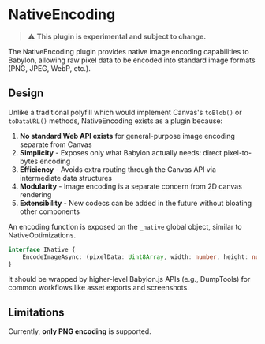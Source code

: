 # NativeEncoding

> ⚠️ **This plugin is experimental and subject to change.**

The NativeEncoding plugin provides native image encoding capabilities to Babylon, allowing raw pixel data to be encoded into standard image formats (PNG, JPEG, WebP, etc.).

## Design 

Unlike a traditional polyfill which would implement Canvas's `toBlob()` or `toDataURL()` methods, NativeEncoding exists as a plugin because:
1. **No standard Web API exists** for general-purpose image encoding separate from Canvas
2. **Simplicity** - Exposes only what Babylon actually needs: direct pixel-to-bytes encoding
3. **Efficiency** - Avoids extra routing through the Canvas API via intermediate data structures
4. **Modularity** - Image encoding is a separate concern from 2D canvas rendering
5. **Extensibility** - New codecs can be added in the future without bloating other components

An encoding function is exposed on the `_native` global object, similar to NativeOptimizations. 

```typescript
interface INative {
    EncodeImageAsync: (pixelData: Uint8Array, width: number, height: number, mimeType: string, invertY: boolean) => Promise<ArrayBuffer>;
}
```

It should be wrapped by higher-level Babylon.js APIs (e.g., DumpTools) for common workflows like asset exports and screenshots.

## Limitations

Currently, **only PNG encoding** is supported.

